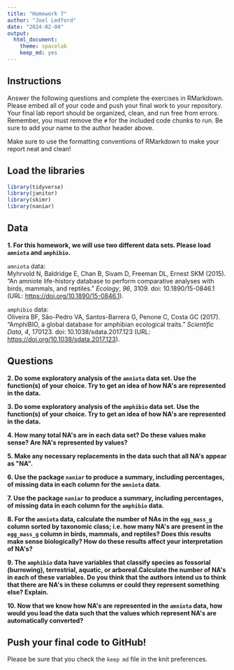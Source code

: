 ```yaml
---
title: "Homework 7"
author: "Joel Ledford"
date: "2024-02-04"
output:
  html_document: 
    theme: spacelab
    keep_md: yes
---
```




## Instructions
Answer the following questions and complete the exercises in RMarkdown. Please embed all of your code and push your final work to your repository. Your final lab report should be organized, clean, and run free from errors. Remember, you must remove the `#` for the included code chunks to run. Be sure to add your name to the author header above.  

Make sure to use the formatting conventions of RMarkdown to make your report neat and clean!  

## Load the libraries

```r
library(tidyverse)
library(janitor)
library(skimr)
library(naniar)
```

## Data
**1. For this homework, we will use two different data sets. Please load `amniota` and `amphibio`.**  

`amniota` data:  
Myhrvold N, Baldridge E, Chan B, Sivam D, Freeman DL, Ernest SKM (2015). “An amniote life-history
database to perform comparative analyses with birds, mammals, and reptiles.” _Ecology_, *96*, 3109.
doi: 10.1890/15-0846.1 (URL: https://doi.org/10.1890/15-0846.1).


`amphibio` data:  
Oliveira BF, São-Pedro VA, Santos-Barrera G, Penone C, Costa GC (2017). “AmphiBIO, a global database
for amphibian ecological traits.” _Scientific Data_, *4*, 170123. doi: 10.1038/sdata.2017.123 (URL:
https://doi.org/10.1038/sdata.2017.123).


## Questions  
**2. Do some exploratory analysis of the `amniota` data set. Use the function(s) of your choice. Try to get an idea of how NA's are represented in the data.**  


**3. Do some exploratory analysis of the `amphibio` data set. Use the function(s) of your choice. Try to get an idea of how NA's are represented in the data.**  


**4. How many total NA's are in each data set? Do these values make sense? Are NA's represented by values?**   


**5. Make any necessary replacements in the data such that all NA's appear as "NA".**   


**6. Use the package `naniar` to produce a summary, including percentages, of missing data in each column for the `amniota` data.**  


**7. Use the package `naniar` to produce a summary, including percentages, of missing data in each column for the `amphibio` data.**


**8. For the `amniota` data, calculate the number of NAs in the `egg_mass_g` column sorted by taxonomic class; i.e. how many NA's are present in the `egg_mass_g` column in birds, mammals, and reptiles? Does this results make sense biologically? How do these results affect your interpretation of NA's?**  


**9. The `amphibio` data have variables that classify species as fossorial (burrowing), terrestrial, aquatic, or arboreal.Calculate the number of NA's in each of these variables. Do you think that the authors intend us to think that there are NA's in these columns or could they represent something else? Explain.**


**10. Now that we know how NA's are represented in the `amniota` data, how would you load the data such that the values which represent NA's are automatically converted?**


## Push your final code to GitHub!
Please be sure that you check the `keep md` file in the knit preferences.  
